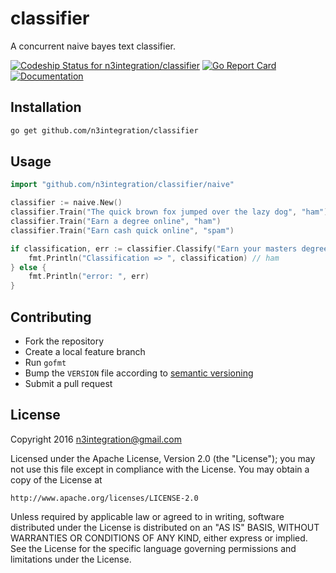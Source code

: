 # classifier
A concurrent naive bayes text classifier.

[ ![Codeship Status for n3integration/classifier](https://app.codeship.com/projects/a9a8adf0-d14a-0135-6c51-26e28af241d2/status?branch=master)](https://app.codeship.com/projects/262403)
[![Go Report Card](https://goreportcard.com/badge/github.com/n3integration/classifier)](https://goreportcard.com/report/github.com/n3integration/classifier)
[![Documentation](https://godoc.org/github.com/n3integration/classifier?status.svg)](http://godoc.org/github.com/n3integration/classifier)

## Installation

```bash
go get github.com/n3integration/classifier
```

## Usage

```go
import "github.com/n3integration/classifier/naive"

classifier := naive.New()
classifier.Train("The quick brown fox jumped over the lazy dog", "ham")
classifier.Train("Earn a degree online", "ham")
classifier.Train("Earn cash quick online", "spam")

if classification, err := classifier.Classify("Earn your masters degree online"); err == nil {
    fmt.Println("Classification => ", classification) // ham
} else {
    fmt.Println("error: ", err)
}
```

## Contributing

- Fork the repository
- Create a local feature branch
- Run `gofmt`
- Bump the `VERSION` file according to [semantic versioning](https://semver.org/)
- Submit a pull request

## License

Copyright 2016 n3integration@gmail.com

Licensed under the Apache License, Version 2.0 (the "License");
you may not use this file except in compliance with the License.
You may obtain a copy of the License at

    http://www.apache.org/licenses/LICENSE-2.0

Unless required by applicable law or agreed to in writing, software
distributed under the License is distributed on an "AS IS" BASIS,
WITHOUT WARRANTIES OR CONDITIONS OF ANY KIND, either express or implied.
See the License for the specific language governing permissions and
limitations under the License.
